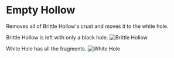# Empty Hollow

Removes all of Brittle Hollow's crust and moves it to the white hole.

Brittle Hollow is left with only a black hole.
![Brittle Hollow](https://user-images.githubusercontent.com/34462599/163363414-4ee1e6a8-18d1-4fa4-8f60-495fef947f27.png)

White Hole has all the fragments.
![White Hole](https://user-images.githubusercontent.com/34462599/163363431-d2f7d1ab-0300-4e5b-bb16-94dbcef949d7.png)
